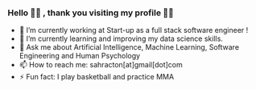 ### Hello 👏🏽 , thank you visiting my profile ✌🏽

- 🔭  I’m currently working at Start-up as a full stack software engineer !
- 🌱  I’m currently learning and improving my data science skills.
- 💬  Ask me about Artificial Intelligence, Machine Learning, Software Engineering and Human Psychology  
- 📫  How to reach me: sahracton[at]gmail[dot]com
- ⚡   Fun fact: I play basketball and practice MMA
